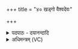 +++
title = "४० खड्गो वैश्वदेवः"

+++
<details><summary>पदपाठः - दयानन्दादि</summary>

ख॒ड्गः। वै॒श्व॒दे॒व इति॑ वैश्वदे॒वः। श्वा। कृ॒ष्णः। क॒र्णः। ग॒र्द॒भः। त॒रक्षुः॑। ते। रक्ष॑साम्। इन्द्रा॑य। सू॒क॒रः। सि॒ꣳहः। मा॒रु॒तः। कृ॒क॒ला॒सः। पिप्प॑का। श॒कुनिः॑। ते। श॒र॒व्या᳖यै। विश्वे॑षाम्। दे॒वाना॑म्। पृ॒ष॒तः। ४०।
</details>

<details><summary>अधिमन्त्रम् (VC)</summary>

- विश्वेदेवादयो देवताः
- प्रजापतिर्ऋषिः
- शक्वरी
- धैवतः
</details>